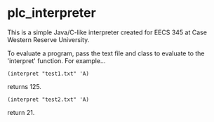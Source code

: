 # plc_interpreter
This is a simple Java/C-like interpreter created for EECS 345 at Case Western Reserve University. 

To evaluate a program, pass the text file and class to evaluate to the 'interpret' function. For example...
```
(interpret "test1.txt" 'A)
```
returns 125. 

```
(interpret "test2.txt" 'A)
```
return 21.